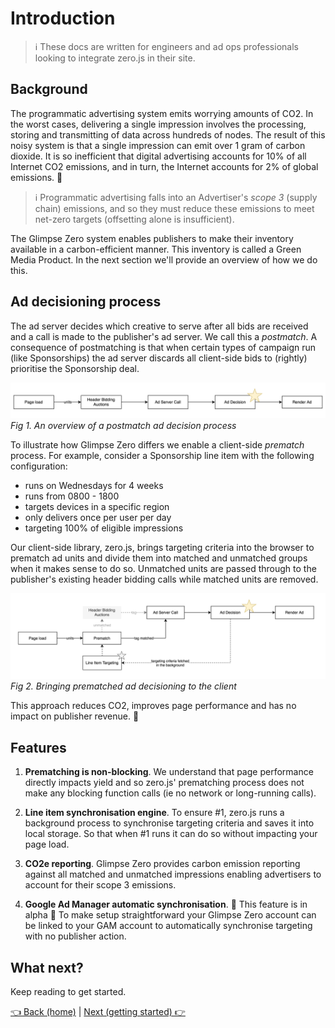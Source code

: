 # Introduction

> ℹ️ These docs are written for engineers and ad ops professionals looking to integrate zero.js in their site.

## Background

The programmatic advertising system emits worrying amounts of CO2. In the worst cases, delivering a single impression involves the processing, storing and transmitting of data across hundreds of nodes. The result of this noisy system is that a single impression can emit over 1 gram of carbon dioxide. It is so inefficient that digital advertising accounts for 10% of all Internet CO2 emissions, and in turn, the Internet accounts for 2% of global emissions. 🤯

> ℹ️ Programmatic advertising falls into an Advertiser's *scope 3* (supply chain) emissions, and so they must reduce these emissions to meet net-zero targets (offsetting alone is insufficient).

The Glimpse Zero system enables publishers to make their inventory available in a carbon-efficient manner. This inventory is called a Green Media Product. In the next section we'll provide an overview of how we do this.

## Ad decisioning process

The ad server decides which creative to serve after all bids are received and a call is made to the publisher's ad server. We call this a *postmatch*. A consequence of postmatching is that when certain types of campaign run (like Sponsorships) the ad server discards all client-side bids to (rightly) prioritise the Sponsorship deal.

![Ad decision postmatch](assets/introduction-ad-postmatch.png)
*Fig 1. An overview of a postmatch ad decision process*

To illustrate how Glimpse Zero differs we enable a client-side *prematch* process. For example, consider a Sponsorship line item with the following configuration:

- runs on Wednesdays for 4 weeks
- runs from 0800 - 1800
- targets devices in a specific region
- only delivers once per user per day
- targeting 100% of eligible impressions

Our client-side library, zero.js, brings targeting criteria into the browser to prematch ad units and divide them into matched and unmatched groups when it makes sense to do so. Unmatched units are passed through to the publisher's existing header bidding calls while matched units are removed.

![Ad decision prematch](assets/introduction-ad-prematch.png)
*Fig 2. Bringing prematched ad decisioning to the client*

This approach reduces CO2, improves page performance and has no impact on publisher revenue. 🥳

## Features

1. **Prematching is non-blocking**. We understand that page performance directly impacts yield and so zero.js' prematching process does not make any blocking function calls (ie no network or long-running calls).

2. **Line item synchronisation engine**. To ensure #1, zero.js runs a background process to synchronise targeting criteria and saves it into local storage. So that when #1 runs it can do so without impacting your page load.

3. **CO2e reporting**. Glimpse Zero provides carbon emission reporting against all matched and unmatched impressions enabling advertisers to account for their scope 3 emissions.

4. **Google Ad Manager automatic synchronisation**. 🚧 This feature is in alpha 🚧 To make setup straightforward your Glimpse Zero account can be linked to your GAM account to automatically synchronise targeting with no publisher action.

## What next?

Keep reading to get started.

[👈 Back (home)](../README.md) | [Next (getting started) 👉](./getting-started.md)
